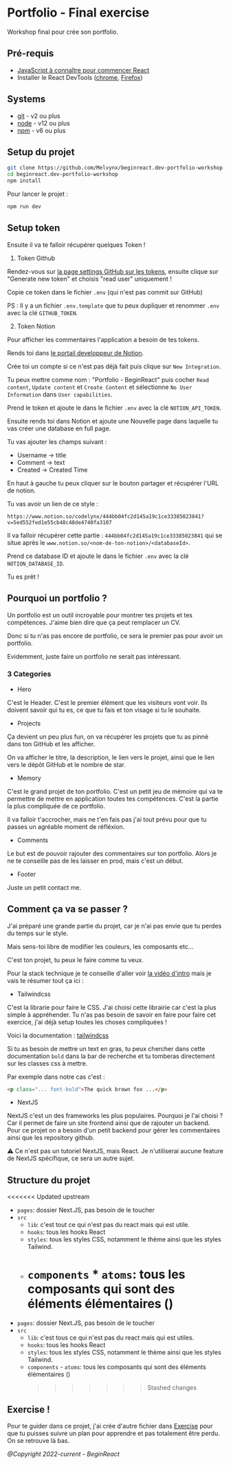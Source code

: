 # Portfolio - Final exercise

Workshop final pour crée son portfolio.

## Pré-requis

- [JavaScript à connaître pour commencer React](https://codelynx.dev/posts/javascript-known-to-start-react)
- Installer le React DevTools ([chrome](https://chrome.google.com/webstore/detail/react-developer-tools/fmkadmapgofadopljbjfkapdkoienihi?hl=en), [Firefox](https://addons.mozilla.org/en-US/firefox/addon/react-devtools/))

## Systems

- [git](https://git-scm.com/downloads) - v2 ou plus
- [node](https://nodejs.org/en/) - v12 ou plus
- [npm](https://nodejs.org/en/) - v6 ou plus

## Setup du projet

```bash
git clone https://github.com/Melvynx/beginreact.dev-portfolio-workshop.git
cd beginreact.dev-portfolio-workshop
npm install
```

Pour lancer le projet :

```bash
npm run dev
```

## Setup token

Ensuite il va te falloir récupérer quelques Token !

1. Token Github

Rendez-vous sur [la page settings GitHub sur les tokens](https://github.com/settings/tokens),
ensuite clique sur "Generate new token" et choisis "read user" uniquement !

Copie ce token dans le fichier `.env` (qui n'est pas commit sur GitHub)

PS : Il y a un fichier `.env.template` que tu peux dupliquer et renommer `.env` avec
la clé `GITHUB_TOKEN`.

2. Token Notion

Pour afficher les commentaires l'application a besoin de tes tokens.

Rends toi dans [le portail developpeur de Notion](https://www.notion.so/my-integrations).

Crée toi un compte si ce n'est pas déjà fait puis clique sur `New Integration`.

Tu peux mettre comme nom : "Portfolio - BeginReact" puis cocher `Read content`,
`Update content` et `Create Content` et sélectionne `No User Information` dans
`User capabilities`.

Prend le token et ajoute le dans le fichier `.env` avec la clé `NOTION_API_TOKEN`.

Ensuite rends toi dans Notion et ajoute une Nouvelle page dans laquelle tu vas
créer une database en full page.

Tu vas ajouter les champs suivant :

- Username -> title
- Comment -> text
- Created -> Created Time

En haut à gauche tu peux cliquer sur le bouton partager et récupérer l'URL de notion.

Tu vas avoir un lien de ce style :

`https://www.notion.so/codelynx/444bb04fc2d145a19c1ce33385023841?v=5ed552fed1e55cb48c48de4740fa3107`

Il va falloir récupérer cette partie : `444bb04fc2d145a19c1ce33385023841` qui se situe après le `www.notion.so/<nom-de-ton-notion>/<databaseId>`.

Prend ce database ID et ajoute le dans le fichier `.env` avec la clé `NOTION_DATABASE_ID`.

Tu es prêt !

## Pourquoi un portfolio ?

Un portfolio est un outil incroyable pour montrer tes projets
et tes compétences. J'aime bien dire que ça peut remplacer un CV.

Donc si tu n'as pas encore de portfolio, ce sera le premier pas
pour avoir un portfolio.

Evidemment, juste faire un portfolio ne serait pas intéressant.

### 3 Categories

- Hero

C'est le Header. C'est le premier élément que les visiteurs vont voir.
Ils doivent savoir qui tu es, ce que tu fais et ton visage si tu le
souhaite.

- Projects

Ça devient un peu plus fun, on va récupérer les projets que tu as pinné
dans ton GitHub et les afficher.

On va afficher le titre, la description, le lien vers le projet, ainsi
que le lien vers le dépôt GitHub et le nombre de star.

- Memory

C'est le grand projet de ton portfolio. C'est un petit jeu de mémoire
qui va te permettre de mettre en application toutes tes compétences.
C'est la partie la plus compliquée de ce portfolio.

Il va falloir t'accrocher, mais ne t'en fais pas j'ai tout prévu pour
que tu passes un agréable moment de réfléxion.

- Comments

Le but est de pouvoir rajouter des commentaires sur ton portfolio. Alors
je ne te conseille pas de les laisser en prod, mais c'est un début.

- Footer

Juste un petit contact me.

## Comment ça va se passer ?

J'ai préparé une grande partie du projet, car je n'ai pas envie que tu
perdes du temps sur le style.

Mais sens-toi libre de modifier les couleurs, les composants etc...

C'est ton projet, tu peux le faire comme tu veux.

Pour la stack technique je te conseille d'aller voir [la vidéo d'intro]()
mais je vais te résumer tout ça ici :

- Tailwindcss

C'est la librarie pour faire le CSS.
J'ai choisi cette librairie car c'est la plus simple à appréhender.
Tu n'as pas besoin de savoir en faire pour faire cet exercice,
j'ai déjà setup toutes les choses compliquées !

Voici la documentation : [tailwindcss](https://tailwindcss.com/docs/installation)

Si tu as besoin de mettre un text en gras, tu peux chercher dans cette
documentation `bold` dans la bar de recherche et tu tomberas directement
sur les classes css à mettre.

Par exemple dans notre cas c'est :

```html
<p class="... font-bold">The quick brown fox ...</p>
```

- NextJS

NextJS c'est un des frameworks les plus populaires. Pourquoi je l'ai
choisi ? Car il permet de faire un site frontend ainsi que de rajouter
un backend. Pour ce projet on a besoin d'un petit backend pour gérer
les commentaires ainsi que les repository github.

⚠️ Ce n'est pas un tutoriel NextJS, mais React. Je n'utiliserai aucune
feature de NextJS spécifique, ce sera un autre sujet.

## Structure du projet

<<<<<<< Updated upstream

- `pages`: dossier Next.JS, pas besoin de le toucher
- `src`
  - `lib`: c'est tout ce qui n'est pas du react mais qui est utile.
  - `hooks`: tous les hooks React
  - `styles`: tous les styles CSS, notamment le thème ainsi que les styles Tailwind.
  - # `components` \* `atoms`: tous les composants qui sont des éléments élémentaires ()

* `pages`: dossier Next.JS, pas besoin de le toucher
* `src`
  - `lib`: c'est tous ce qui n'est pas du react mais qui est utiles.
  - `hooks`: tous les hooks React
  - `styles`: tous les styles CSS, notamment le thème ainsi que les styles Tailwind.
  - `components` - `atoms`: tous les composants qui sont des éléments élémentaires ()
    > > > > > > > Stashed changes

## Exercise !

Pour te guider dans ce projet, j'ai crée d'autre fichier dans [Exercise](./EXERCISES/)
pour que tu puisses suivre un plan pour apprendre et pas totalement être
perdu. On se retrouve là bas.

_@Copyright 2022-current - BeginReact_
